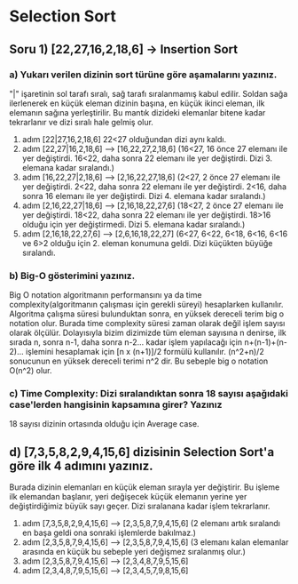 # Selection Sort

## Soru 1) [22,27,16,2,18,6] -> Insertion Sort

### a) Yukarı verilen dizinin sort türüne göre aşamalarını yazınız.
"|" işaretinin sol tarafı sıralı, sağ tarafı sıralanmamış kabul edilir. Soldan sağa ilerlenerek en küçük eleman dizinin başına, en küçük ikinci eleman, ilk elemanın sağına yerleştirilir.
Bu mantık dizideki elemanlar bitene kadar tekrarlanır ve dizi sıralı hale gelmiş olur.
1. adım [22|27,16,2,18,6] 22<27 olduğundan dizi aynı kaldı.
2. adım [22,27|16,2,18,6] --> [16,22,27,2,18,6]  (16<27, 16 önce 27 elemanı ile yer değiştirdi. 16<22, daha sonra 22 elemanı ile yer değiştirdi. Dizi 3. elemana kadar sıralandı.)
3. adım [16,22,27|2,18,6] --> [2,16,22,27,18,6]  (2<27, 2 önce 27 elemanı ile yer değiştirdi. 2<22, daha sonra 22 elemanı ile yer değiştirdi. 2<16, daha sonra 16 elemanı ile yer değiştirdi. Dizi 4. elemana kadar sıralandı.)
4. adım [2,16,22,27|18,6] --> [2,16,18,22,27,6]  (18<27, 2 önce 27 elemanı ile yer değiştirdi. 18<22, daha sonra 22 elemanı ile yer değiştirdi. 18>16 olduğu için yer değiştirmedi. Dizi 5. elemana kadar sıralandı.)
5. adım [2,16,18,22,27,6] --> [2,6,16,18,22,27]  (6<27, 6<22, 6<18, 6<16, 6<16 ve 6>2 olduğu için 2. eleman konumuna geldi. Dizi küçükten büyüğe sıralandı.
   
### b) Big-O gösterimini yazınız.
Big O notation algoritmanın performansını ya da time complexity(algoritmanın çalışması için gerekli süreyi) hesaplarken kullanılır. Algoritma çalışma süresi bulunduktan sonra, en yüksek dereceli terim big o notation olur.
Burada time complexity süresi zaman olarak değil işlem sayısı olarak ölçülür. Dolayısıyla bizim dizimizde tüm eleman sayısına n denirse, ilk sırada n, sonra n-1, daha sonra n-2... kadar işlem yapılacağı için 
n+(n-1)+(n-2)... işlemini hesaplamak için [n x (n+1)]/2 formülü kullanılır. (n^2+n)/2 sonucunun en yüksek dereceli terimi n^2 dir. 
Bu sebeple big o notation O(n^2) olur.

### c) Time Complexity: Dizi sıralandıktan sonra 18 sayısı aşağıdaki case'lerden hangisinin kapsamına girer? Yazınız
18 sayısı dizinin ortasında olduğu için Average case.

## d) [7,3,5,8,2,9,4,15,6] dizisinin Selection Sort'a göre ilk 4 adımını yazınız.
Burada dizinin elemanları en küçük eleman sırayla yer değiştirir. Bu işleme ilk elemandan başlanır, yeri değişecek küçük elemanın yerine yer değiştirdiğimiz büyük sayı geçer. Dizi sıralanana kadar işlem tekrarlanır.
1. adım [7,3,5,8,2,9,4,15,6] --> [2,3,5,8,7,9,4,15,6] (2 elemanı artık sıralandı en başa geldi ona sonraki işlemlerde bakılmaz.)
2. adım [2,3,5,8,7,9,4,15,6] --> [2,3,5,8,7,9,4,15,6] (3 elemanı kalan elemanlar arasında en küçük bu sebeple yeri değişmez sıralanmış olur.)
3. adım [2,3,5,8,7,9,4,15,6] --> [2,3,4,8,7,9,5,15,6]
4. adım [2,3,4,8,7,9,5,15,6] --> [2,3,4,5,7,9,8,15,6]


